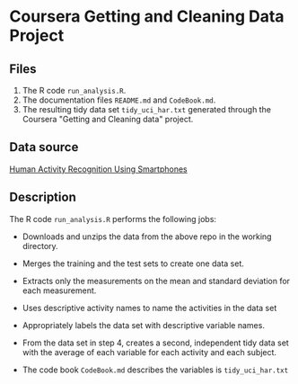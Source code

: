 # Coursera Getting and Cleaning Data Project

## Files

1. The R code `run_analysis.R`.
2. The documentation files `README.md` and `CodeBook.md`.
3. The resulting tidy data set `tidy_uci_har.txt` generated through the Coursera "Getting and Cleaning data" project.

## Data source

[Human Activity Recognition Using Smartphones](http://archive.ics.uci.edu/ml/datasets/Human+Activity+Recognition+Using+Smartphones)

## Description

The R code `run_analysis.R` performs the following jobs:
* Downloads and unzips the data from the above repo in the working directory.
* Merges the training and the test sets to create one data set.
* Extracts only the measurements on the mean and standard deviation for each measurement.
* Uses descriptive activity names to name the activities in the data set
* Appropriately labels the data set with descriptive variable names.
* From the data set in step 4, creates a second, independent tidy data set with the average of each variable for each activity and each subject.

* The code book `CodeBook.md` describes the variables is `tidy_uci_har.txt`